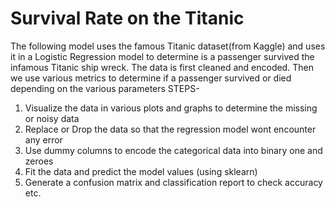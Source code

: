 # Survival Rate on the Titanic

The following model uses the famous Titanic dataset(from Kaggle) and uses it in a Logistic Regression model to determine is a passenger survived the infamous Titanic ship wreck. The data is first cleaned and encoded. Then we use various metrics to determine if a passenger survived or died depending on the various parameters 
STEPS-
1) Visualize the data in various plots and graphs to determine the missing or noisy data
2) Replace or Drop the data so that the regression model wont encounter any error
3) Use dummy columns to encode the categorical data into binary one and zeroes
4) Fit the data and predict the model values (using sklearn)
5) Generate a confusion matrix and classification report to check accuracy etc.
